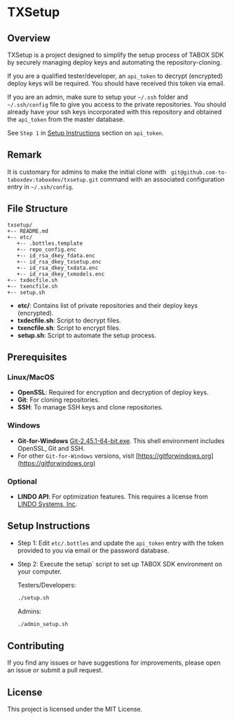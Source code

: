 # TXSetup

## Overview

TXSetup is a project designed to simplify the setup process of TABOX SDK by securely managing deploy keys and automating the repository-cloning. 

If you are a qualified tester/developer, an `api_token` to decrypt (encrypted) deploy keys will be required.  You should have received this token via email. 

If you are an admin, make sure to setup your `~/.ssh` folder and `~/.ssh/config` file to give you access to the private repositories. You should already have your ssh keys incorporated with this repository and obtained the `api_token` from the master database. 

See `Step 1` in [Setup Instructions](#setup-instructions) section on `api_token`. 

## Remark
It is customary for admins to make the initial clone with ` git@github.com-to-taboxdev:taboxdev/txsetup.git` command with an associated configuration entry in `~/.ssh/config`.

## File Structure

	txsetup/
	+-- README.md
	+-- etc/
	   +-- .bottles.template
	   +-- repo_config.enc
	   +-- id_rsa_dkey_fdata.enc
	   +-- id_rsa_dkey_txsetup.enc
	   +-- id_rsa_dkey_txdata.enc
	   +-- id_rsa_dkey_txmodels.enc
	+-- txdecfile.sh
	+-- txencfile.sh
	+-- setup.sh


- **etc/**: Contains list of private repositories and their deploy keys (encrypted).
- **txdecfile.sh**: Script to decrypt files.
- **txencfile.sh**: Script to encrypt files.
- **setup.sh**: Script to automate the setup process.

## Prerequisites

### Linux/MacOS

- **OpenSSL**: Required for encryption and decryption of deploy keys.
- **Git**: For cloning repositories.
- **SSH**: To manage SSH keys and clone repositories.

### Windows
- **Git-for-Windows** [Git-2.45.1-64-bit.exe](https://github.com/git-for-windows/git/releases/download/v2.45.1.windows.1/Git-2.45.1-64-bit.exe). This shell environment includes OpenSSL, Git and SSH.
- For other `Git-for-Windows` versions, visit [https://gitforwindows.org](https://gitforwindows.org)

### Optional
- **LINDO API**: For optimization features. This requires a license from [LINDO Systems, Inc](https://www.lindo.com).

## Setup Instructions

- Step 1: Edit `etc/.bottles` and update the `api_token` entry with the token provided to you via email or the password database.

- Step 2: Execute the setup` script to set up TABOX SDK environment on your computer.
	
	Testers/Developers:

   ```bash
   ./setup.sh
   ```
   
	Admins:

   ```bash
   ./admin_setup.sh
   ```
   
## Contributing

If you find any issues or have suggestions for improvements, please open an issue or submit a pull request.

## License

This project is licensed under the MIT License.